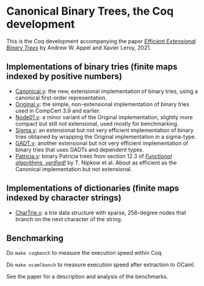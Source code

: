 # Canonical Binary Trees, the Coq development

This is the Coq development accompanying the paper [*Efficient Extensional Binary Trees*](https://hal.inria.fr/hal-03372247) by Andrew W. Appel and Xavier Leroy, 2021.

## Implementations of binary tries (finite maps indexed by positive numbers)

* [Canonical.v](https://xavierleroy.org/canonical-binary-tries/Tries.Canonical.html): the new, extensional implementation of binary tries, using a canonical first-order representation.
* [Original.v](https://xavierleroy.org/canonical-binary-tries/Tries.Original.html): the simple, non-extensional implementation of binary tries used in CompCert 3.9 and earlier.
* [Node01.v](https://xavierleroy.org/canonical-binary-tries/Tries.Node01.html): a minor variant of the Original implementation, slightly more compact but still not extensional, used mostly for benchmarking.
* [Sigma.v](https://xavierleroy.org/canonical-binary-tries/Tries.Sigma.html): an extensional but not very efficient implementation of binary tries obtained by wrapping the Original implementation in a sigma-type.
* [GADT.v](https://xavierleroy.org/canonical-binary-tries/Tries.GADT.html): another extensional but not very efficient implementation of binary tries that uses GADTs and dependent types.
* [Patricia.v](https://xavierleroy.org/canonical-binary-tries/Tries.Patricia.html): binary Patricia trees from section 12.3 of [_Functional algorithms, verified!_](https://functional-algorithms-verified.org/) by T. Nipkow et al.  About as efficient as the Canonical implementation but not extensional.

## Implementations of dictionaries (finite maps indexed by character strings)

* [CharTrie.v](https://xavierleroy.org/canonical-binary-tries/Tries.CharTrie.html): a trie data structure with sparse, 256-degree nodes that branch on the next character of the string.

## Benchmarking

Do `make coqbench` to measure the execution speed within Coq.

Do `make ocamlbench` to measure execution speed after extraction to OCaml.

See the paper for a description and analysis of the benchmarks.

